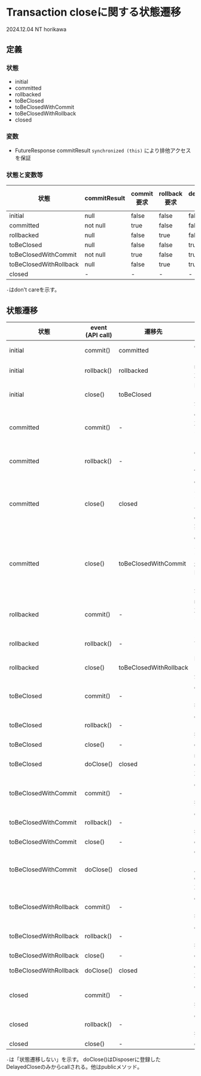 # Transaction closeに関する状態遷移
2024.12.04
NT horikawa

## 定義
### 状態
* initial
* committed
* rollbacked
* toBeClosed
* toBeClosedWithCommit
* toBeClosedWithRollback
* closed

### 変数
* FutureResponse<Void> commitResult
`synchronized (this)` により排他アクセスを保証

### 状態と変数等
| 状態 | commitResult | commit要求 | rollback要求 | delayedClose登録 | Transaction close<br>completed |
| ---- | ---- | ---- | ---- | ---- | ---- |
| initial | null | false | false | false | false |
| committed | not null | true| false | false | false |
| rollbacked | null | false | true | false | false |
| toBeClosed | null | false | false | true | false |
| toBeClosedWithCommit | not null | true | false | true | false |
| toBeClosedWithRollback | null | false | true | true | false |
| closed | - | - | - | - | false |

`-`はdon't careを示す。

## 状態遷移
| 状態 | event<br>(API call) | 遷移先 | 備考 |
| ---- | ---- | ---- | ---- |
| initial | commit() | committed | commitを要求する
| initial | rollback() | rollbacked | rollbackを要求する
| initial | close() | toBeClosed | DelayedCloseをDisposerに登録する
| committed | commit() | - | ccommitを要求している旨の例外を投げる
| committed | rollback() | - | commitを要求している旨の例外を投げる
| committed | close() | closed | commitのレスポンスが返ってきている場合、<br>doClose()を実行する
| committed | close() | toBeClosedWithCommit | commitのレスポンスが返ってきていない場合、<br>DelayedCloseをDisposerに登録する
| rollbacked | commit() | - | rollbackを要求している旨の例外を投げる
| rollbacked | rollback() | - | 正常終了を返す
| rollbacked | close() | toBeClosedWithRollback | DelayedCloseをDisposerに登録する
| toBeClosed | commit() | - | closeされている旨の例外を投げる
| toBeClosed | rollback() | - | closeされている旨の例外を投げる
| toBeClosed | close() | - | do nothing
| toBeClosed | doClose() | closed | rollbackとdisposeを要求する
| toBeClosedWithCommit | commit() | - | closeされている旨の例外を投げる
| toBeClosedWithCommit | rollback() | - | closeされている旨の例外を投げる
| toBeClosedWithCommit | close() | - | do nothing
| toBeClosedWithCommit | doClose() | closed | commitResultをget()し、不成功ならdisposeを要求する
| toBeClosedWithRollback | commit() | - | closeされている旨の例外を投げる
| toBeClosedWithRollback | rollback() | - | closeされている旨の例外を投げる
| toBeClosedWithRollback | close() | - | do nothing
| toBeClosedWithRollback | doClose() | closed | disposeを要求する
| closed | commit() | - | closeされている旨の例外を投げる
| closed | rollback() | - | closeされている旨の例外を投げる
| closed | close() | - | do nothing

`-`は「状態遷移しない」を示す。
doClose()はDisposerに登録したDelayedCloseのみからcallされる。他はpublicメソッド。